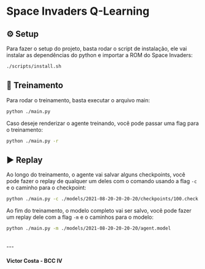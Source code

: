<h1>
Space Invaders Q-Learning
</h1>

## ⚙️ Setup

Para fazer o setup do projeto, basta rodar o script de instalação, ele vai instalar as dependências do python e importar a ROM do Space Invaders:
```bash
./scripts/install.sh
```

## 🧠 Treinamento

Para rodar o treinamento, basta executar o arquivo main:
```bash
python ./main.py
```

Caso deseje renderizar o agente treinando, você pode passar uma flag para o treinamento:
```bash
python ./main.py -r
```

## ▶️ Replay

Ao longo do treinamento, o agente vai salvar alguns checkpoints, você pode fazer o replay de  qualquer um deles com o comando usando a flag `-c` e o caminho para o checkpoint:
```bash
python ./main.py -c ./models/2021-08-20-20-20-20/checkpoints/100.check
```

Ao fim do treinamento, o modelo completo vai ser salvo, vocẽ pode fazer um replay dele com a flag `-m` e o caminhos para o modelo:
```bash
python ./main.py -m ./models/2021-08-20-20-20-20/agent.model
```

<br/>
---
<h4>Victor Costa - BCC IV</h4>